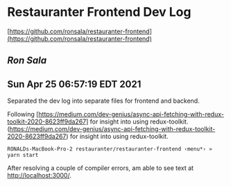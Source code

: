 # Restauranter Frontend Dev Log

[https://github.com/ronsala/restauranter-frontend](https://github.com/ronsala/restauranter-frontend)

## *Ron Sala*

## Sun Apr 25 06:57:19 EDT 2021

Separated the dev log into separate files for frontend and backend.

Following [https://medium.com/dev-genius/async-api-fetching-with-redux-toolkit-2020-8623ff9da267] for insight into using redux-toolkit.(https://medium.com/dev-genius/async-api-fetching-with-redux-toolkit-2020-8623ff9da267) for insight into using redux-toolkit.

```
RONALDs-MacBook-Pro-2 restauranter/restauranter-frontend ‹menu*› » yarn start
```

After resolving a couple of compiler errors, am able to see text at [http://localhost:3000/](http://localhost:3000/).


